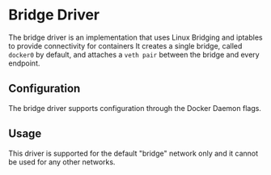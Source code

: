 Bridge Driver
=============

The bridge driver is an implementation that uses Linux Bridging and iptables to provide connectivity for containers
It creates a single bridge, called `docker0` by default, and attaches a `veth pair` between the bridge and every endpoint.

## Configuration

The bridge driver supports configuration through the Docker Daemon flags. 

## Usage

This driver is supported for the default "bridge" network only and it cannot be used for any other networks.
